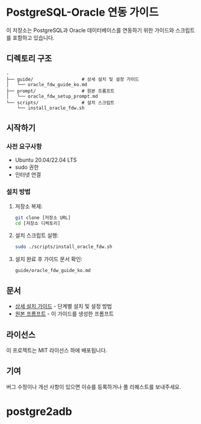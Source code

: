 # PostgreSQL-Oracle 연동 가이드

이 저장소는 PostgreSQL과 Oracle 데이터베이스를 연동하기 위한 가이드와 스크립트를 포함하고 있습니다.

## 디렉토리 구조

```
.
├── guide/                  # 상세 설치 및 설정 가이드
│   └── oracle_fdw_guide_ko.md
├── prompt/                 # 원본 프롬프트
│   └── oracle_fdw_setup_prompt.md
└── scripts/                # 설치 스크립트
    └── install_oracle_fdw.sh
```

## 시작하기

### 사전 요구사항
- Ubuntu 20.04/22.04 LTS
- sudo 권한
- 인터넷 연결

### 설치 방법

1. 저장소 복제:
   ```bash
   git clone [저장소 URL]
   cd [저장소 디렉토리]
   ```

2. 설치 스크립트 실행:
   ```bash
   sudo ./scripts/install_oracle_fdw.sh
   ```

3. 설치 완료 후 가이드 문서 확인:
   ```
   guide/oracle_fdw_guide_ko.md
   ```

## 문서

- [상세 설치 가이드](guide/oracle_fdw_guide_ko.md) - 단계별 설치 및 설정 방법
- [원본 프롬프트](prompt/oracle_fdw_setup_prompt.md) - 이 가이드를 생성한 프롬프트

## 라이선스

이 프로젝트는 MIT 라이선스 하에 배포됩니다.

## 기여

버그 수정이나 개선 사항이 있으면 이슈를 등록하거나 풀 리퀘스트를 보내주세요.
# postgre2adb
